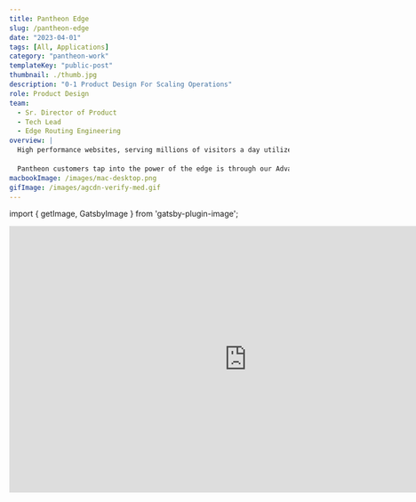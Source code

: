 ```yaml
---
title: Pantheon Edge
slug: /pantheon-edge
date: "2023-04-01"
tags: [All, Applications]
category: "pantheon-work"
templateKey: "public-post"
thumbnail: ./thumb.jpg
description: "0-1 Product Design For Scaling Operations"
role: Product Design
team:
  - Sr. Director of Product
  - Tech Lead
  - Edge Routing Engineering
overview: |
  High performance websites, serving millions of visitors a day utilize technologies at the edge for improved reliability and security.

  Pantheon customers tap into the power of the edge is through our Advanced Global CDN. However, it’s a managed service that customers cannot access by themselves. The workflow is unsatisfactory as customers have the strong desire to configure features on their own. To solve this major pain point, our product team created a product suite, allowing customers to self-service edge capabilities.
macbookImage: /images/mac-desktop.png
gifImage: /images/agcdn-verify-med.gif
---
```


import { getImage, GatsbyImage } from 'gatsby-plugin-image';



<div className="video">
    <iframe
      width="854" height="480"
      src="https://www.youtube.com/embed/DTBuaNOrT3I?start=4&rel=0&loop=1"
      autoplay="1"
      title="Advanced Global CDN Demo"
      allow="accelerometer; autoplay; encrypted-media; gyroscope; picture-in-picture"
      frameBorder="0"
      webkitallowfullscreen="true"
      mozallowfullscreen="true"
      allowFullScreen
    />
  </div>
  <hr style={{margin: "2vw 0"}}></hr>

The video above is a demo of the final solution. Let's rewind and discuss how we got there.

<hr style={{margin: "3vw 0"}}></hr>

## Unpacking The Needs
#### Both sides of the workflow challenges

<div className="mdx-file bullet-box-container">
  <div className="bullet-box business-perspective">
    <h6>Not Scalable</h6>
    <div className="tag">Business Perspective</div>
    <p>Operationally expensive with extreme inefficiencies resulted from nonstandard workflows with manual components</p>
    
  </div>
  <div className="bullet-box business-perspective">
    <h6>Hidden Value</h6>
    <div className="tag">Business Perspective</div>
    <p>Lacking transparency, customers didn't understand the impact of their implementations and they questioned the value</p>
  </div>
  <div className="bullet-box customer-perspective">
    <h6>Inconvenience</h6>
    <div className="tag">Customer Perspective</div>
    <p>Customers submitted tickets for all changes, often blocked on other work until the tickets are resolved</p>
    
  </div>
  <div className="bullet-box customer-perspective">
    <h6>Confusion</h6>
    <div className="tag">Customer Perspective</div>
    <p>With no reference point, customers struggled to articulate their needs clearly, requiring additional conversations</p>
  </div>
</div>

<hr></hr>

#### Auditing customer interactions to spot the inefficiencies 
After receiving the brief from our executives, I needed to better understand both the business and customer perspective to pinpoint where the inefficiencies are. I started by auditing recorded customer calls and support ticket chains. Key insights I found along the way
- **Customer Confusion:** Certain features are harder to grasp than others where customers would conflate the functionality, leading to customer requests asking for the wrong feature. 
- **Vague Objectives:** Customers may submit tickets describing their end objective with little idea of the combination of features they needed to achieve the objectives, causing communication gaps and additional interactions. 
- **Frustration:** Straightforward features caused the most customer frustration –  customers felt insulted in needing to submit tickets for tasks they could implement by themselves.
- **High Variance:** Our implementation approach has evolved and improved over time. However, this result in numerous ways to handle each feature.
- **Edifying:** Repeated engagement with our edge implementation team provided the opportunity for customers to be educated on proper feature use. Customers were grateful for the education and for discussions becoming more efficient.

Each feature would have to be untangled individually. To start synthesizing my insights, I organized the insights by feature and contextualized it against the stage of the conversation. Examining the interactions at every stage of the conversation allowed my team and I to catalog all the user stories beyond the ones revolving around achieving edge functionality.

<div className="kg-card kg-image-card kg-width-full kg-desktop">

![Screenshots](./features-stage.jpg)

</div>

<div className="mdx-file kg-card kg-image-card kg-width-wide kg-desktop">

![Screenshots](./user-stories.jpg)

</div>

After this analysis, we found the mental models of our customers that led us to uncover the value proposition we could uniquely deliver.

<div className="kg-card kg-image-card kg-width-med kg-desktop">

![Screenshots](./edge-reframe.jpg)

</div>

## Unraveling Complexity
#### Systematically deriving insights for priority features

Kicking off the design process, we needed to **prioritize the features** to deliver – the optimal combination of initial features to effectively address customers needs and encourage adoption of the self-service product.

1. **Audit** of existing customer edge configurations
2. **Field study** to shadow our edge implementation team in live customer interactions
3. **Workshop** to leverage the edge team's collective knowledge of customer insights
4. **Synthesis** with my team to identify the highest priority features 

<div className="kg-card kg-image-card kg-width-wide">

![external-survey-analysis](./features-prioritize.jpg)

</div>

Combining results from the workshop and a questionnaire sent to external participants, my team and I were able to narrow down to the **top 3 features** to prioritize for the initial release.
> - **URL Redirects**
> - **Header Modification**
> - **Access Rules**

## Governing Architecture
#### Ensuring user-centricity from the ground up
As we proceeded towards execution, we needed to lock down key architectural decisions. 
> How do we structure the relationship between our platform entities and edge entities?

I took a two-pronged in my research effort – a series of interviews with customers and a revealing workshop with our edge implementation team. In the workshop, I presented simulated customer scenarios ready for implementation and ask them to relate the entities accordingly.

<div className="kg-card kg-image-card kg-width-xs">

![Screenshots](./edge-site-entities.jpg)

</div>

The initial interviews with select customers confirmed their preference for individual site-level control of edge logic, which aligned with their immediate needs. However, interviews and the workshop with the edge implementation team revealed otherwise.
They unveiled a more complex landscape – the preferred configuration involved a combination of governing multiple sites with a single edge configuration, while still allowing each site to have multiple configurations. I collaborated with my tech lead to assess this structural feasibility and other options. We weighed the pros and cons of each architectural structure.

<div className="kg-card kg-image-card kg-width-full">

![Screenshots](./site-config-edited.jpeg)

</div>

We also explored the information architecture stemming from each structure.

<div className="kg-card kg-image-card kg-width-wide">

![Screenshots](./IA-explore.jpg)

</div>

After careful consideration, we landed on an option that was initially straightforward but provided the flexibility for building into the more advanced structure later in the product roadmap. We made the decision to have edge configurations controlling multiple sites but each site can only be connected to one configuration.

## Co-Design Workshops

Following the results of the initial investigative sessions, it was time to delve into the user experience design. I facilitated a series of co-design sessions involving cross-functional teams – sales engineering, product engineering, and the edge implementation team. These sessions aimed to achieve a full 360-degree view of the product to obtain clarity on how we deliver the unique value proposition. I organized two sessions with the larger group of 15 participants, fostering collaborative discussions through hands-on exercises. 

I continued with roughly 7 deeper co-design sessions that included one key sales engineer, implementation specialist, and the tech lead from our edge engineering team (lost count of session numbers). The flexibility and spontaneous nature of these sessions allowed for deeper exploration and generated breakthrough ideas that honed in on the optimal product experience.

<div className="kg-card kg-image-card kg-width-full">

![Screenshots](./working-task-flow-main.jpg)

</div>

<div className="kg-card kg-image-card kg-width-full">

![Screenshots](./working-task-flow-features.jpg)

</div>

## Iterations

I iterated on the designs in low fidelity, maintaining nearly daily check-ins with my product leader and tech lead for feedback to ensure alignment. At this point, we also began to test with customers and external participants.

<div className="kg-card kg-image-card kg-width-full kg-desktop">

![Screenshots](./low-fi-main.jpg)

</div>

<div className="kg-card kg-image-card kg-width-full kg-mobile">

![Screenshots](./low-fi-mobile1.jpg)

</div>

<div className="kg-card kg-image-card kg-width-full kg-mobile">

![Screenshots](./low-fi-mobile2.jpg)

</div>

We moved into mid-fidelity prototyping to increase the frequency of the feedback loops. These mid-fidelity prototypes wer identifiable as our Pantheon dashboard, striking a balance between similarity and mid-fidelity design. By omitting colors and other embellishments, to ensured that the focus remained on the functionality and core features of the product.

During prototype testing, participants were asked to complete a series of tasks and we documented their success, points of friction, and any open feedback they gave through out the process. 

<div className="kg-card kg-image-card kg-width-med kg-desktop">

![Config setup video](/images/config-setup.gif)

</div>

<div className="kg-card kg-image-card kg-width-full kg-mobile">

![Screenshots](./mid-fi-mobile1.jpg)

</div>

<div className="kg-card kg-image-card kg-width-full kg-mobile">

![Screenshots](./mid-fi-mobile2.jpg)

</div>

<div className="kg-card kg-image-card kg-width-full kg-mobile">

![Screenshots](./mid-fi-mobile3.jpg)

</div>

## Results
I distilled the results from the final prototype testing into a comprehensive report to inform my immediate team and cross-functional partners. Nobody likes long slide decks so I strategically crafted a slide deck that peeled back like an onion (or a good Twitter thread). The first section of just 8 slides covered the key insights, respective details and recommendations, and a quick context of the research methodology. For anyone with the bandwidth to dive in, the details of the study were pulled into the appendix.

<div className="mdx-file bullet-box-container">
  <div className="bullet-box">
    <h7>Excitement expressed when seeing edge features with pre-production environments</h7>
    <div className="label-block">Unique Value Prop</div>
    <p>Participants reacted extremely positively to seeing the capability, some even noting it as a unique differentiator from other edge tooling.</p>
  </div>
  <div className="bullet-box">
    <h7>One edge configuration governing multiple sites is the most extensible structure </h7>
    <div className="label-block">Governing Architecture</div>
    <p>While participants took a moment to reorient their mental model, they successfully completed all tasks and remarked favorably on the reduction of redundancy. </p>
  </div>
  <div className="bullet-box">
    <h7>Additional functionality is required – missing functionality will hinder adoption </h7>
    <div className="label-block red">Prioritized Features</div>
    <p>60% of participants noted they need more features and functionality for the edge suite to be usable. However, specific requests were wide-ranging.</p>
  </div>
</div>

Thank you for reading this super long case study.




  <hr></hr>

